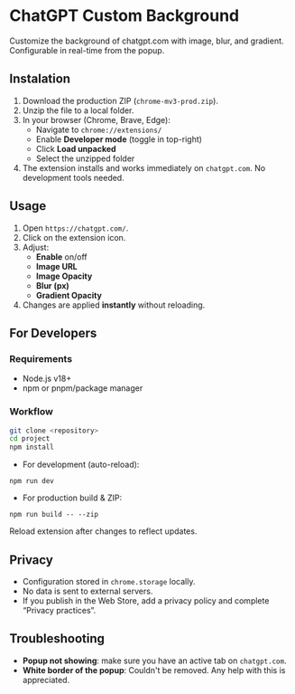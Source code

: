 # ChatGPT Custom Background

Customize the background of chatgpt.com with image, blur, and gradient. Configurable in real-time from the popup.

## Instalation

1. Download the production ZIP (`chrome-mv3-prod.zip`).
2. Unzip the file to a local folder.
3. In your browser (Chrome, Brave, Edge):
   - Navigate to `chrome://extensions/`
   - Enable **Developer mode** (toggle in top-right)
   - Click **Load unpacked**
   - Select the unzipped folder
4. The extension installs and works immediately on `chatgpt.com`. No development tools needed.

## Usage

1. Open `https://chatgpt.com/`.
2. Click on the extension icon.
3. Adjust:
	- **Enable** on/off
	- **Image URL**
	- **Image Opacity**
	- **Blur (px)**
	- **Gradient Opacity**
4. Changes are applied **instantly** without reloading.

## For Developers

### Requirements

- Node.js v18+  
- npm or pnpm/package manager

### Workflow

```bash
git clone <repository>
cd project
npm install
```

- For development (auto-reload):
```
npm run dev
```

- For production build & ZIP:
```
npm run build -- --zip
```

Reload extension after changes to reflect updates.

## Privacy

- Configuration stored in `chrome.storage` locally.
- No data is sent to external servers.
- If you publish in the Web Store, add a privacy policy and complete “Privacy practices”.

## Troubleshooting

- **Popup not showing**: make sure you have an active tab on `chatgpt.com`.
- **White border of the popup**: Couldn't be removed. Any help with this is appreciated.